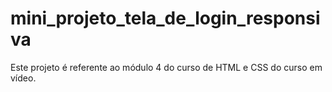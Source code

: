 # mini_projeto_tela_de_login_responsiva
 Este projeto é referente ao módulo 4 do curso de HTML e CSS do curso em vídeo.
